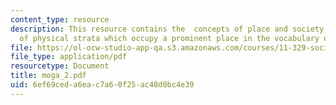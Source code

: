 ```yaml
---
content_type: resource
description: This resource contains the  concepts of place and society, and the metaphor
  of physical strata which occupy a prominent place in the vocabulary of social differences.
file: https://ol-ocw-studio-app-qa.s3.amazonaws.com/courses/11-329-social-theory-and-the-city-fall-2005/6ef69ceda6eac7a60f25ac48d0bc4e39_moga_2.pdf
file_type: application/pdf
resourcetype: Document
title: moga_2.pdf
uid: 6ef69ced-a6ea-c7a6-0f25-ac48d0bc4e39
---
```

